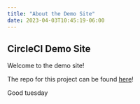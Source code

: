 ```yaml
---
title: "About the Demo Site"
date: 2023-04-03T10:45:19-06:00
---
```


## CircleCI Demo Site

Welcome to the demo site! 

The repo for this project can be found [here](https://github.com/tannerwride/demo-site)! 

Good tuesday